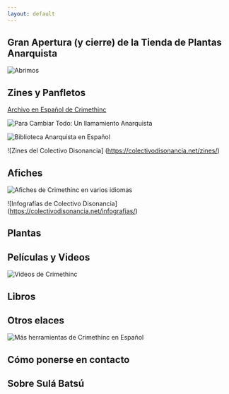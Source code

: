 ```yaml
---
layout: default
---
```



## Gran Apertura (y cierre) de la Tienda de Plantas Anarquista

![Abrimos](https://lenazun.github.io/anarcoplanta/assets/img/Opening.JPG)

## Zines y Panfletos

<a href="https://es.crimethinc.com/zines?lang=es">Archivo en Español de Crimethinc</a>


![Para Cambiar Todo: Un llamamiento Anarquista](https://es.crimethinc.com/tce/espanol)

![Biblioteca Anarquista en Español](https://es.theanarchistlibrary.org/special/index)

![Zines del Colectivo Disonancia] (https://colectivodisonancia.net/zines/)


## Afiches

![Afiches de Crimethinc](https://es.crimethinc.com/posters) en varios idiomas

![Infografías de Colectivo Disonancia] (https://colectivodisonancia.net/infografias/)


## Plantas



## Películas y Videos

![Videos de Crimethinc](https://es.crimethinc.com/videos)

## Libros


## Otros elaces

![Más herramientas de Crimethinc en Español](https://es.crimethinc.com/tools)

## Cómo ponerse en contacto

## Sobre Sulá Batsú

